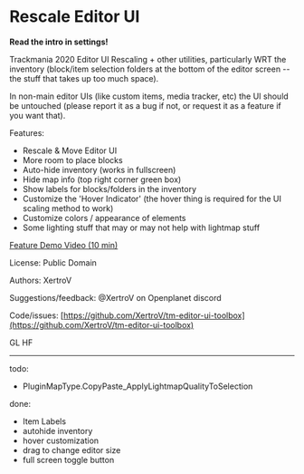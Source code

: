 # Rescale Editor UI

**Read the intro in settings!**

Trackmania 2020 Editor UI Rescaling + other utilities, particularly WRT the inventory (block/item selection folders at the bottom of the editor screen -- the stuff that takes up too much space).

In non-main editor UIs (like custom items, media tracker, etc) the UI should be untouched (please report it as a bug if not, or request it as a feature if you want that).

Features:
- Rescale & Move Editor UI
- More room to place blocks
- Auto-hide inventory (works in fullscreen)
- Hide map info (top right corner green box)
- Show labels for blocks/folders in the inventory
- Customize the 'Hover Indicator' (the hover thing is required for the UI scaling method to work)
- Customize colors / appearance of elements
- Some lighting stuff that may or may not help with lightmap stuff

[Feature Demo Video (10 min)](https://cdn.discordapp.com/attachments/452462518280126465/1038738024432943134/2022-11-06_19-24-01-editor-ui-toolbox.mp4)

License: Public Domain

Authors: XertroV

Suggestions/feedback: @XertroV on Openplanet discord

Code/issues: [https://github.com/XertroV/tm-editor-ui-toolbox](https://github.com/XertroV/tm-editor-ui-toolbox)

GL HF





-----------

todo:

* PluginMapType.CopyPaste_ApplyLightmapQualityToSelection

done:

* Item Labels
* autohide inventory
* hover customization
* drag to change editor size
* full screen toggle button
